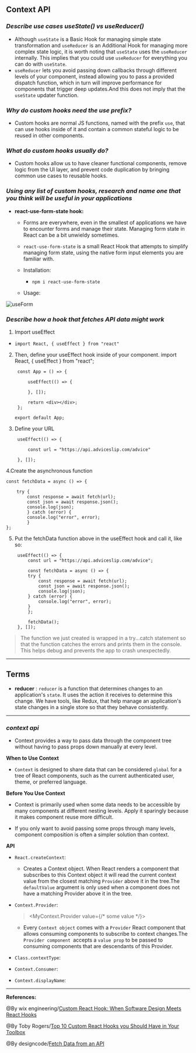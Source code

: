 ## **Context API**


### ***Describe use cases useState() vs useReducer()***

 - Although `useState` is a Basic Hook for managing simple state transformation and `useReducer` is an Additional Hook for managing more complex state logic, it is worth noting that `useState` uses the `useReducer` internally. This implies that you could use `useReducer` for everything you can do with `useState`.
 - `useReducer` lets you avoid passing down callbacks through different levels of your component, instead allowing you to pass a provided dispatch function, which in turn will improve performance for components that trigger deep updates.And this does not imply that the `useState` updater function.

### ***Why do custom hooks need the use prefix?***

- Custom hooks are normal JS functions, named with the prefix `use`, that can use hooks inside of it and contain a common stateful logic to be reused in other components.

### ***What do custom hooks usually do?***

- Custom hooks allow us to have cleaner functional components, remove logic from the UI layer, and prevent code duplication by bringing common use cases to reusable hooks.

### ***Using any list of custom hooks, research and name one that you think will be useful in your applications***

- **react-use-form-state hook:**
   - Forms are everywhere, even in the smallest of applications we have to encounter forms and manage their state. Managing form state in React can be a bit unwieldy sometimes.

   - `react-use-form-state` is a small React Hook that attempts to simplify managing form state, using the native form input elements you are familiar with.

  -  Installation:
     - `npm i react-use-form-state`

  - Usage:

![useForm](../images/useForm.PNG)

### ***Describe how a hook that fetches API data might work***

1. Import useEffect
  - `import React, { useEffect } from "react"`
2. Then, define your useEffect hook inside of your component.
import React, { useEffect } from "react";

        const App = () => {
            
            useEffect(() => {

            }, []);

            return <div></div>;
        };

       export default App;


3. Define your URL

        useEffect(() => {

            const url = "https://api.adviceslip.com/advice"
            
        }, []);

4.Create the asynchronous function

    const fetchData = async () => {

        try {
            const response = await fetch(url);
            const json = await response.json();
            console.log(json);
            } catch (error) {
            console.log("error", error);
            }
    };

5. Put the fetchData function above in the useEffect hook and call it, like so:

        useEffect(() => {
            const url = "https://api.adviceslip.com/advice";

            const fetchData = async () => {
            try {
                const response = await fetch(url);
                const json = await response.json();
                console.log(json);
            } catch (error) {
                console.log("error", error);
            }
            };

            fetchData();
        }, []);

>The function we just created is wrapped in a try...catch statement so that the function catches the errors and prints them in the console. This helps debug and prevents the app to crash unexpectedly.

-----------------------------------------------


## **Terms**

- **reducer** : `reducer` is a function that determines changes to an application's `state`. It uses the action it receives to determine this change. We have tools, like Redux, that help manage an application's state changes in a single store so that they behave consistently.

-----------------------------------------------

### ***context api***

- Context provides a way to pass data through the component tree without having to pass props down manually at every level.

**When to Use Context**

- `Context` is designed to share data that can be considered `global` for a tree of React components, such as the current authenticated user, theme, or preferred language. 

**Before You Use Context**

- Context is primarily used when some data needs to be accessible by many components at different nesting levels. Apply it sparingly because it makes component reuse more difficult.

- If you only want to avoid passing some props through many levels, component composition is often a simpler solution than context.


**API**

- `React.createContext`:
  - Creates a Context object. When React renders a component that subscribes to this Context object it will read the current context value from the closest matching `Provider` above it in the tree.The `defaultValue` argument is only used when a component does not have a matching Provider above it in the tree.

- `Context.Provider`:

  ><MyContext.Provider value={/* some value */}>

  - Every `Context object` comes with a `Provider` React component that allows consuming components to subscribe to context changes.The `Provider component `accepts a `value prop` to be passed to consuming components that are descendants of this Provider.

- `Class.contextType`:

- `Context.Consumer`:

- `Context.displayName`:


-------------------------------------------------------------



**References:**

@By wix engineering/[Custom React Hook: When Software Design Meets React Hooks](https://www.wix.engineering/post/custom-react-hook-when-software-design-meets-react-hooks#:~:text=Custom%20hooks%20allow%20us%20to,use%20cases%20to%20reusable%20hooks.) 

@By Toby Rogers/[Top 10 Custom React Hooks you Should Have in Your Toolbox](https://morioh.com/p/4d254c6717a3)

@By designcode/[Fetch Data from an API](https://designcode.io/react-hooks-handbook-fetch-data-from-an-api)
